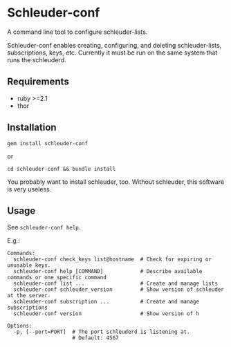 Schleuder-conf
==============

A command line tool to configure schleuder-lists.

Schleuder-conf enables creating, configuring, and deleting schleuder-lists, subscriptions, keys, etc. Currently it must be run on the same system that runs the schleuderd.

Requirements
------------
* ruby  >=2.1
* thor

Installation
------------
`gem install schleuder-conf`

or

`cd schleuder-conf && bundle install`

You probably want to install schleuder, too. Without schleuder, this software is very useless.

Usage
-----
See `schleuder-conf help`.

E.g.:

    Commands:
      schleuder-conf check_keys list@hostname  # Check for expiring or unusable keys.
      schleuder-conf help [COMMAND]            # Describe available commands or one specific command
      schleuder-conf list ...                  # Create and manage lists
      schleuder-conf schleuder_version         # Show version of schleuder at the server.
      schleuder-conf subscription ...          # Create and manage subscriptions
      schleuder-conf version                   # Show version of h

    Options:
      -p, [--port=PORT]  # The port schleuderd is listening at.
                         # Default: 4567

